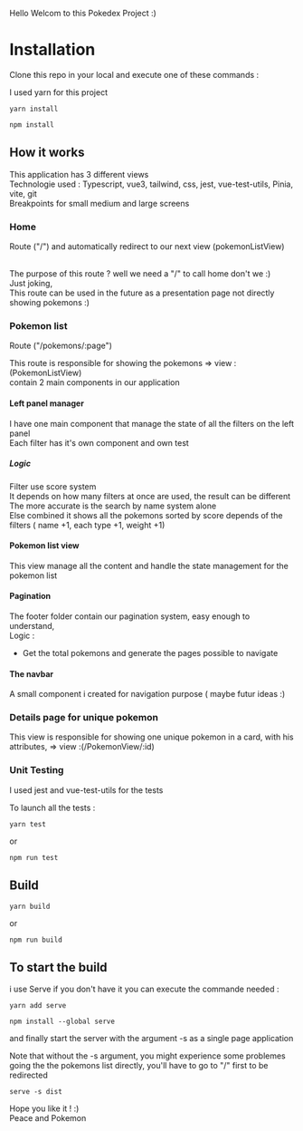 Hello Welcom to this Pokedex Project :)

# Installation

Clone this repo in your local and execute one of these commands :

I used yarn for this project

```shell
yarn install
```

```shell
npm install
```

## How it works

This application has 3 different views<br/>
Technologie used : Typescript, vue3, tailwind, css, jest, vue-test-utils, Pinia, vite, git<br/>
Breakpoints for small medium and large screens<br/>

### Home

Route ("/") and automatically redirect to our next view (pokemonListView)<br/><br/>

The purpose of this route ? well we need a "/" to call home don't we :) <br/>
Just joking,<br/>
This route can be used in the future as a presentation page not directly showing pokemons :)

### Pokemon list

Route ("/pokemons/:page")<br/>

This route is responsible for showing the pokemons => view : (PokemonListView)<br/>
contain 2 main components in our application<br/>

#### Left panel manager<br/>

I have one main component that manage the state of all the filters on the left panel<br/>
Each filter has it's own component and own test<br/>

##### Logic

Filter use score system<br/>
It depends on how many filters at once are used, the result can be different<br/>
The more accurate is the search by name system alone<br/>
Else combined it shows all the pokemons sorted by score depends of the filters ( name +1, each type +1, weight +1)

#### Pokemon list view

This view manage all the content and handle the state management for the pokemon list<br/>

#### Pagination

The footer folder contain our pagination system, easy enough to understand,<br/>
Logic :<br/>

- Get the total pokemons and generate the pages possible to navigate

#### The navbar

A small component i created for navigation purpose ( maybe futur ideas :)<br/>

### Details page for unique pokemon

This view is responsible for showing one unique pokemon in a card, with his attributes, => view :(/PokemonView/:id)<br/>

### Unit Testing

I used jest and vue-test-utils for the tests<br/>

To launch all the tests : <br/>

```shell
yarn test
```

or

```shell
npm run test
```

## Build

```shell
yarn build
```

or

```shell
npm run build
```

## To start the build

i use Serve if you don't have it you can execute the commande needed :<br/>

```shell
yarn add serve
```

```shell
npm install --global serve
```

and finally start the server with the argument -s as a single page application
<br/>

Note that without the -s argument, you might experience some problemes going the the pokemons list directly, you'll have to go to "/" first to be redirected

```shell
serve -s dist
```

Hope you like it ! :)<br>
Peace and Pokemon <br>
